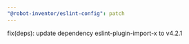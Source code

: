 ```yaml
---
"@robot-inventor/eslint-config": patch
---
```


fix(deps): update dependency eslint-plugin-import-x to v4.2.1
